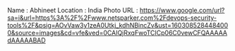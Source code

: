 Name : Abhineet
Location : India
Photo URL : https://www.google.com/url?sa=i&url=https%3A%2F%2Fwww.netsparker.com%2Fdevops-security-tools%2F&psig=AOvVaw3y1zeA0Utkj_kdhNBincZv&ust=1603085284484000&source=images&cd=vfe&ved=0CAIQjRxqFwoTCICp06C0vewCFQAAAAAdAAAAABAD
